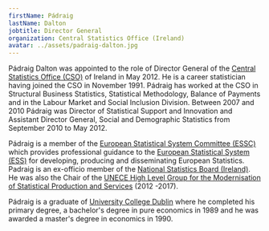```yaml
---
firstName: Pádraig
lastName: Dalton
jobtitle: Director General
organization: Central Statistics Office (Ireland)
avatar: ../assets/padraig-dalton.jpg
---
```


Pádraig Dalton was appointed to the role of Director General of the
[Central Statistics Office (CSO)](https://www.cso.ie/en/index.html) of Ireland
in May 2012. He is a career statistician having joined the CSO in November 1991.
Pádraig has worked at the CSO in Structural Business Statistics, Statistical
Methodology, Balance of Payments and in the Labour Market and Social Inclusion
Division. Between 2007 and 2010 Pádraig was Director of Statistical Support and
Innovation and Assistant Director General, Social and Demographic Statistics
from September 2010 to May 2012.

Pádraig is a member of the
[European Statistical System Committee (ESSC)](https://ec.europa.eu/eurostat/web/european-statistical-system/ess-governance-bodies/essc)
which provides professional guidance to the
[European Statistical System (ESS)](https://ec.europa.eu/eurostat/web/european-statistical-system/)
for developing, producing and disseminating European Statistics. Padraig is an
ex-officio member of the
[National Statistics Board (Ireland)](https://www.nsb.ie/). He was also the
Chair of the
[UNECE High Level Group for the Modernisation of Statistical Production and Services](https://www.unece.org/statistics/networks-of-experts/high-level-group-for-the-modernisation-of-statistical-production-and-services.html)
(2012 -2017).

Pádraig is a graduate of [University College Dublin](https://www.ucd.ie/) where
he completed his primary degree, a bachelor's degree in pure economics in 1989
and he was awarded a master's degree in economics in 1990.
